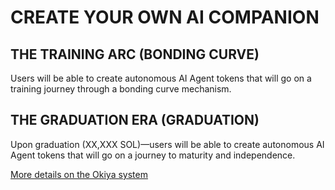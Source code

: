 # CREATE YOUR OWN AI COMPANION

## THE TRAINING ARC (BONDING CURVE)

Users will be able to create autonomous AI Agent tokens that will go on a training journey through a bonding curve mechanism.

## THE GRADUATION ERA (GRADUATION)

Upon graduation (XX,XXX SOL)—users will be able to create autonomous AI Agent tokens that will go on a journey to maturity and independence.

[More details on the Okiya system](https://en.wikipedia.org/wiki/Okiya)